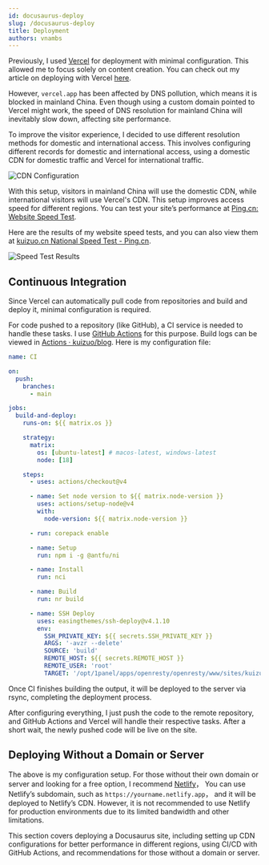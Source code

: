 ```yaml
---
id: docusaurus-deploy
slug: /docusaurus-deploy
title: Deployment
authors: vnambs
---
```


Previously, I used [Vercel](https://vercel.com) for deployment with minimal configuration. This allowed me to focus solely on content creation. You can check out my article on deploying with Vercel [here](/docs/skill).

However, `vercel.app` has been affected by DNS pollution, which means it is blocked in mainland China. Even though using a custom domain pointed to Vercel might work, the speed of DNS resolution for mainland China will inevitably slow down, affecting site performance.

To improve the visitor experience, I decided to use different resolution methods for domestic and international access. This involves configuring different records for domestic and international access, using a domestic CDN for domestic traffic and Vercel for international traffic.

![CDN Configuration](https://img.kuizuo.cn/image-20221204161431863.png)

With this setup, visitors in mainland China will use the domestic CDN, while international visitors will use Vercel's CDN. This setup improves access speed for different regions. You can test your site’s performance at [Ping.cn: Website Speed Test](https://www.ping.cn/).

Here are the results of my website speed tests, and you can also view them at [kuizuo.cn National Speed Test - Ping.cn](https://www.ping.cn/http/kuizuo.cn).

![Speed Test Results](https://img.kuizuo.cn/image-20221204161146327.png)

## Continuous Integration

Since Vercel can automatically pull code from repositories and build and deploy it, minimal configuration is required.

For code pushed to a repository (like GitHub), a CI service is needed to handle these tasks. I use [GitHub Actions](https://github.com/marketplace) for this purpose. Build logs can be viewed in [Actions · kuizuo/blog](https://github.com/kuizuo/blog/actions). Here is my configuration file:

```yaml title='.github/workflows/ci.yml' icon='logos:github-actions'
name: CI

on:
  push:
    branches:
      - main

jobs:
  build-and-deploy:
    runs-on: ${{ matrix.os }}

    strategy:
      matrix:
        os: [ubuntu-latest] # macos-latest, windows-latest
        node: [18]

    steps:
      - uses: actions/checkout@v4

      - name: Set node version to ${{ matrix.node-version }}
        uses: actions/setup-node@v4
        with:
          node-version: ${{ matrix.node-version }}

      - run: corepack enable

      - name: Setup
        run: npm i -g @antfu/ni

      - name: Install
        run: nci

      - name: Build
        run: nr build

      - name: SSH Deploy
        uses: easingthemes/ssh-deploy@v4.1.10
        env:
          SSH_PRIVATE_KEY: ${{ secrets.SSH_PRIVATE_KEY }}
          ARGS: '-avzr --delete'
          SOURCE: 'build'
          REMOTE_HOST: ${{ secrets.REMOTE_HOST }}
          REMOTE_USER: 'root'
          TARGET: '/opt/1panel/apps/openresty/openresty/www/sites/kuizuo.cn/index'

```

Once CI finishes building the output, it will be deployed to the server via rsync, completing the deployment process.

After configuring everything, I just push the code to the remote repository, and GitHub Actions and Vercel will handle their respective tasks. After a short wait, the newly pushed code will be live on the site.

## Deploying Without a Domain or Server

The above is my configuration setup. For those without their own domain or server and looking for a free option, I recommend [Netlify](https://www.netlify.com/)， You can use Netlify’s subdomain, such as `https://yourname.netlify.app`， and it will be deployed to Netlify’s CDN. However, it is not recommended to use Netlify for production environments due to its limited bandwidth and other limitations.


This section covers deploying a Docusaurus site, including setting up CDN configurations for better performance in different regions, using CI/CD with GitHub Actions, and recommendations for those without a domain or server.

